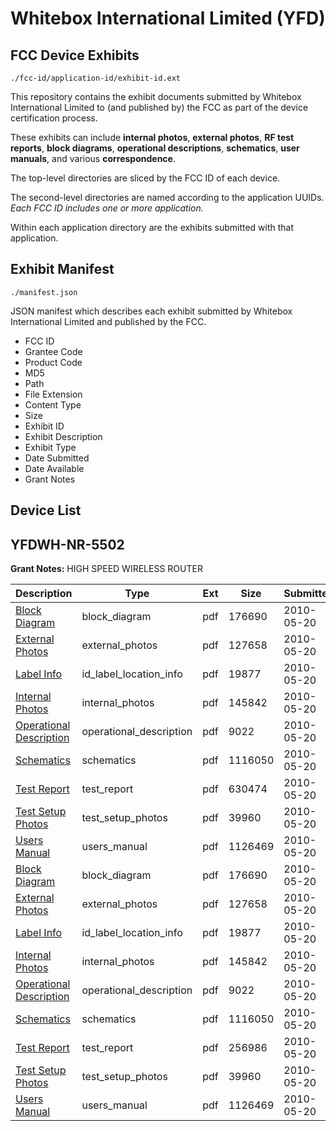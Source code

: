 # Whitebox International Limited (YFD)
## FCC Device Exhibits

```
./fcc-id/application-id/exhibit-id.ext
```

This repository contains the exhibit documents submitted by Whitebox International Limited to (and published by) the FCC as part of the device certification process.

These exhibits can include **internal photos**, **external photos**, **RF test reports**, **block diagrams**, **operational descriptions**, **schematics**, **user manuals**, and various **correspondence**.

The top-level directories are sliced by the FCC ID of each device.

The second-level directories are named according to the application UUIDs. *Each FCC ID includes one or more application.*

Within each application directory are the exhibits submitted with that application. 

## Exhibit Manifest

```
./manifest.json
```

JSON manifest which describes each exhibit submitted by Whitebox International Limited and published by the FCC.

- FCC ID
- Grantee Code
- Product Code
- MD5
- Path
- File Extension
- Content Type
- Size
- Exhibit ID
- Exhibit Description
- Exhibit Type
- Date Submitted
- Date Available
- Grant Notes

## Device List
## YFDWH-NR-5502
**Grant Notes:** HIGH SPEED WIRELESS ROUTER

| Description | Type | Ext | Size | Submitted | Available |
| ----------- | ---- | --- | ---- | --------- | --------- |
| [Block Diagram](YFDWH-NR-5502/8cd3c42ae4b346d3e0c644e4f070d288/1284442.pdf) | block_diagram | pdf | 176690 | 2010-05-20 | 2010-05-20 |
| [External Photos](YFDWH-NR-5502/8cd3c42ae4b346d3e0c644e4f070d288/1284444.pdf) | external_photos | pdf | 127658 | 2010-05-20 | 2010-05-20 |
| [Label Info](YFDWH-NR-5502/8cd3c42ae4b346d3e0c644e4f070d288/1284449.pdf) | id_label_location_info | pdf | 19877 | 2010-05-20 | 2010-05-20 |
| [Internal Photos](YFDWH-NR-5502/8cd3c42ae4b346d3e0c644e4f070d288/1284446.pdf) | internal_photos | pdf | 145842 | 2010-05-20 | 2010-05-20 |
| [Operational Description](YFDWH-NR-5502/8cd3c42ae4b346d3e0c644e4f070d288/1284443.pdf) | operational_description | pdf | 9022 | 2010-05-20 | 2010-05-20 |
| [Schematics](YFDWH-NR-5502/8cd3c42ae4b346d3e0c644e4f070d288/1284447.pdf) | schematics | pdf | 1116050 | 2010-05-20 | 2010-05-20 |
| [Test Report](YFDWH-NR-5502/8cd3c42ae4b346d3e0c644e4f070d288/1284445.pdf) | test_report | pdf | 630474 | 2010-05-20 | 2010-05-20 |
| [Test Setup Photos](YFDWH-NR-5502/8cd3c42ae4b346d3e0c644e4f070d288/1284448.pdf) | test_setup_photos | pdf | 39960 | 2010-05-20 | 2010-05-20 |
| [Users Manual](YFDWH-NR-5502/8cd3c42ae4b346d3e0c644e4f070d288/1284450.pdf) | users_manual | pdf | 1126469 | 2010-05-20 | 2010-05-20 |
| [Block Diagram](YFDWH-NR-5502/c400b3d4bbe9d2bc76e6cc2aedc1967d/1284442.pdf) | block_diagram | pdf | 176690 | 2010-05-20 | 2010-05-20 |
| [External Photos](YFDWH-NR-5502/c400b3d4bbe9d2bc76e6cc2aedc1967d/1284444.pdf) | external_photos | pdf | 127658 | 2010-05-20 | 2010-05-20 |
| [Label Info](YFDWH-NR-5502/c400b3d4bbe9d2bc76e6cc2aedc1967d/1284449.pdf) | id_label_location_info | pdf | 19877 | 2010-05-20 | 2010-05-20 |
| [Internal Photos](YFDWH-NR-5502/c400b3d4bbe9d2bc76e6cc2aedc1967d/1284446.pdf) | internal_photos | pdf | 145842 | 2010-05-20 | 2010-05-20 |
| [Operational Description](YFDWH-NR-5502/c400b3d4bbe9d2bc76e6cc2aedc1967d/1284443.pdf) | operational_description | pdf | 9022 | 2010-05-20 | 2010-05-20 |
| [Schematics](YFDWH-NR-5502/c400b3d4bbe9d2bc76e6cc2aedc1967d/1284447.pdf) | schematics | pdf | 1116050 | 2010-05-20 | 2010-05-20 |
| [Test Report](YFDWH-NR-5502/c400b3d4bbe9d2bc76e6cc2aedc1967d/1284457.pdf) | test_report | pdf | 256986 | 2010-05-20 | 2010-05-20 |
| [Test Setup Photos](YFDWH-NR-5502/c400b3d4bbe9d2bc76e6cc2aedc1967d/1284448.pdf) | test_setup_photos | pdf | 39960 | 2010-05-20 | 2010-05-20 |
| [Users Manual](YFDWH-NR-5502/c400b3d4bbe9d2bc76e6cc2aedc1967d/1284450.pdf) | users_manual | pdf | 1126469 | 2010-05-20 | 2010-05-20 |
